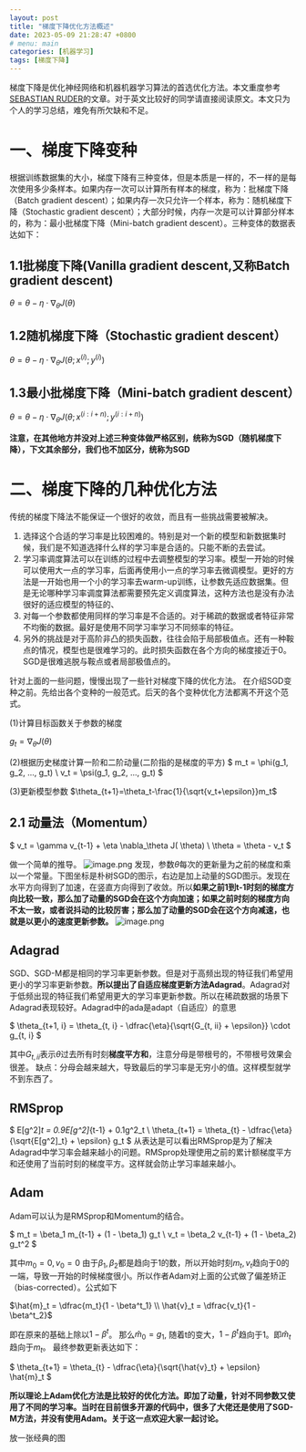 ```yaml
---
layout: post
title: "梯度下降优化方法概述"
date: 2023-05-09 21:28:47 +0800
# menu: main
categories: [机器学习]
tags: [梯度下降]
---
```



梯度下降是优化神经网络和机器机器学习算法的首选优化方法。本文重度参考[SEBASTIAN RUDER](https://ruder.io/optimizing-gradient-descent/)的文章。对于英文比较好的同学请直接阅读原文。本文只为个人的学习总结，难免有所欠缺和不足。

# 一、梯度下降变种
根据训练数据集的大小，梯度下降有三种变体，但是本质是一样的，不一样的是每次使用多少条样本。如果内存一次可以计算所有样本的梯度，称为：批梯度下降（Batch gradient descent）；如果内存一次只允许一个样本，称为：随机梯度下降（Stochastic gradient descent）；大部分时候，内存一次是可以计算部分样本的，称为：最小批梯度下降（Mini-batch gradient descent）。三种变体的数据表达如下：
## 1.1批梯度下降(Vanilla gradient descent,又称Batch gradient descent)

$\theta = \theta - \eta \cdot \nabla_\theta J( \theta)$

## 1.2随机梯度下降（Stochastic gradient descent）

$\theta = \theta - \eta \cdot \nabla_\theta J( \theta; x^{(i)}; y^{(i)})$

## 1.3最小批梯度下降（Mini-batch gradient descent）

$\theta = \theta - \eta \cdot \nabla_\theta J( \theta; x^{(i:i+n)}; y^{(i:i+n)})$

**注意，在其他地方并没对上述三种变体做严格区别，统称为SGD（随机梯度下降），下文其余部分，我们也不加区分，统称为SGD**

# 二、梯度下降的几种优化方法

传统的梯度下降法不能保证一个很好的收敛，而且有一些挑战需要被解决。

1. 选择这个合适的学习率是比较困难的。特别是对一个新的模型和新数据集时候，我们是不知道选择什么样的学习率是合适的。只能不断的去尝试。
2. 学习率调度算法可以在训练的过程中去调整模型的学习率。模型一开始的时候可以使用大一点的学习率，后面再使用小一点的学习率去微调模型。更好的方法是一开始也用一个小的学习率去warm-up训练，让参数先适应数据集。但是无论哪种学习率调度算法都需要预先定义调度算法，这种方法也是没有办法很好的适应模型的特征的、
3. 对每一个参数都使用同样的学习率是不合适的。对于稀疏的数据或者特征非常不均衡的数据。最好是使用不同学习率学习不同频率的特征。
4. 另外的挑战是对于高阶非凸的损失函数，往往会陷于局部极值点。还有一种鞍点的情况，模型也是很难学习的。此时损失函数在各个方向的梯度接近于0。SGD是很难逃脱与鞍点或者局部极值点的。

针对上面的一些问题，慢慢出现了一些针对梯度下降的优化方法。
在介绍SGD变种之前。先给出各个变种的一般范式。后天的各个变种优化方法都离不开这个范式。

(1)计算目标函数关于参数的梯度

$g_t = \nabla_\theta J( \theta)$

(2)根据历史梯度计算一阶和二阶动量(二阶指的是梯度的平方)
$
m_t = \phi(g_1, g_2, ..., g_t) \\
v_t = \psi(g_1, g_2, ..., g_t)
$

(3)更新模型参数
$\theta_{t+1}=\theta_t-\frac{1}{\sqrt{v_t+\epsilon}}m_t$

## 2.1 动量法（Momentum）

$
v_t = \gamma v_{t-1} + \eta \nabla_\theta J( \theta) \\
\theta = \theta - v_t
$

做一个简单的推导。
![image.png](/梯度下降优化方法概述/8596800-ede037f589c8bdd1.png)
发现，参数$\theta$每次的更新量为之前的梯度和乘以一个常量。下图坐标是朴树SGD的图示，右边是加上动量的SGD图示。发现在水平方向得到了加速，在竖直方向得到了收敛。所以**如果之前1到t-1时刻的梯度方向比较一致，那么加了动量的SGD会在这个方向加速；如果之前时刻的梯度方向不太一致，或者说抖动的比较厉害；那么加了动量的SGD会在这个方向减速，也就是以更小的速度更新参数。**
![image.png](/梯度下降优化方法概述/8596800-cb032dfb84f1a266.png)

## Adagrad
SGD、SGD-M都是相同的学习率更新参数。但是对于高频出现的特征我们希望用更小的学习率更新参数。**所以提出了自适应梯度更新方法Adagrad**。Adagrad对于低频出现的特征我们希望用更大的学习率更新参数。所以在稀疏数据的场景下Adagrad表现较好。Adagrad中的ada是adapt（自适应）的意思

$
\theta_{t+1, i} = \theta_{t, i} - \dfrac{\eta}{\sqrt{G_{t, ii} + \epsilon}} \cdot g_{t, i}
$

其中$G_{t,ii}$表示$\theta$过去所有时刻**梯度平方和**，注意分母是带根号的，不带根号效果会很差。
缺点：分母会越来越大，导致最后的学习率是无穷小的值。这样模型就学不到东西了。

## RMSprop

$
E[g^2]_t = 0.9E[g^2]_{t-1} + 0.1g^2_t \\
\theta_{t+1} = \theta_{t} - \dfrac{\eta}{\sqrt{E[g^2]_t} + \epsilon} g_t
$
从表达是可以看出RMSprop是为了解决Adagrad中学习率会越来越小的问题。RMSprop处理使用之前的累计额梯度平方和还使用了当前时刻的梯度平方。这样就会防止学习率越来越小。

## Adam

Adam可以认为是RMSprop和Momentum的结合。

$
m_t = \beta_1 m_{t-1} + (1 - \beta_1) g_t \\
v_t = \beta_2 v_{t-1} + (1 - \beta_2) g_t^2
$

其中$m_0=0, v_0=0$
由于$\beta_1, \beta_2$都是趋向于1的数，所以开始时刻$m_t,v_t$趋向于0的一端，导致一开始的时候梯度很小。所以作者Adam对上面的公式做了偏差矫正（bias-corrected）。公式如下

$\hat{m}_t = \dfrac{m_t}{1 - \beta^t_1} \\
\hat{v}_t = \dfrac{v_t}{1 - \beta^t_2}$

即在原来的基础上除以$1-\beta^t$。 那么$\hat{m}_0=g_1$, 随着t的变大，$1-\beta^t$趋向于1。即$\hat{m}_t$趋向于$m_t$。
最终参数更新表达如下：

$
\theta_{t+1} = \theta_{t} - \dfrac{\eta}{\sqrt{\hat{v}_t} + \epsilon} \hat{m}_t
$

**所以理论上Adam优化方法是比较好的优化方法。即加了动量，针对不同参数又使用了不同的学习率。当时在目前很多开源的代码中，很多了大佬还是使用了SGD-M方法，并没有使用Adam。关于这一点欢迎大家一起讨论。**

放一张经典的图

